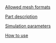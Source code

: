 [Allowed mesh formats](./docs/mesh_formats.md)

[Part description](./docs/part_description.md)

[Simulation parameters](./docs/simulation_parameters.md)

[How to use](./docs/usage.md)
